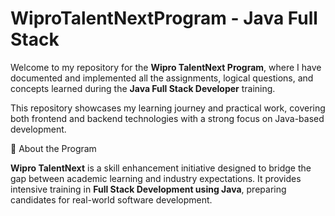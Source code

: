 # WiproTalentNextProgram - Java Full Stack

Welcome to my repository for the **Wipro TalentNext Program**, where I have documented and implemented all the assignments, logical questions, 
and concepts learned during the **Java Full Stack Developer** training.

This repository showcases my learning journey and practical work, covering both frontend and backend technologies with a strong focus on Java-based development.


 🧠 About the Program

**Wipro TalentNext** is a skill enhancement initiative designed to bridge the gap between academic learning and industry expectations. 
It provides intensive training in **Full Stack Development using Java**, preparing candidates for real-world software development.

